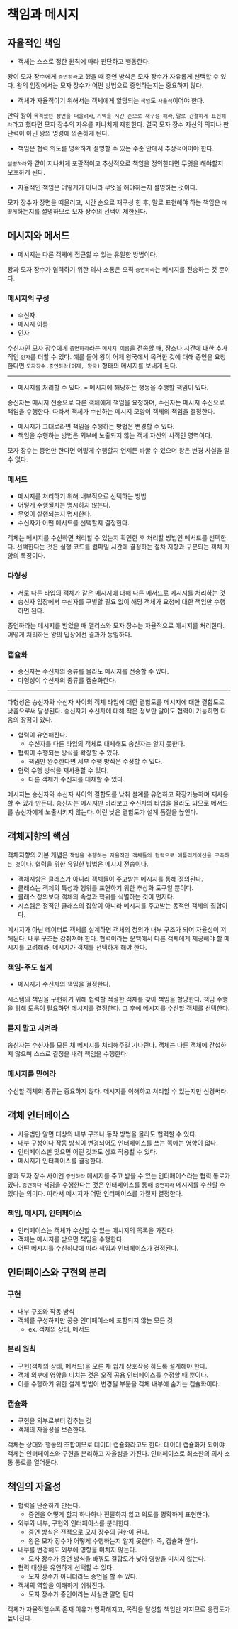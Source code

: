 # 책임과 메시지

## 자율적인 책임

- 객체는 스스로 정한 원칙에 따라 판단하고 행동한다.

왕이 모자 장수에게 `증언하라`고 했을 때 증언 방식은 모자 장수가 자유롭게 선택할 수 있다. 왕의 입장에서는 모자 장수가 어떤 방법으로 증언하는지는 중요하지 않다.

- 객체가 자율적이기 위해서는 객체에게 할당되는 `책임`도 `자율적`이어야 한다.

만약 왕이 `목격했던 장면을 떠올려라`, `기억을 시간 순으로 재구성 해라`, `말로 간결하게 표현해라`라고 했다면 모자 장수의 자유를 지나치게 제한한다. 결국 모자 장수 자신의
의지나 판단력이 아닌 왕의 명령에 의존하게 된다.

- 책임은 협력 의도를 명확하게 설명할 수 있는 수준 안에서 추상적이어야 한다.

`설명하라`와 같이 지나치게 포괄적이고 추상적으로 책임을 정의한다면 무엇을 해야할지 모호하게 된다.

- 자율적인 책임은 어떻게가 아니라 무엇을 해야하는지 설명하는 것이다.

모자 장수가 장면을 떠올리고, 시간 순으로 재구성 한 후, 말로 표현해야 하는 책임은 `어떻게`하는지를 설명하므로 모자 장수의 선택이 제한된다.

## 메시지와 메서드

- 메시지는 다른 객체에 접근할 수 있는 유일한 방법이다.

왕과 모자 장수가 협력하기 위한 의사 소통은 오직 `증언하라`는 메시지를 전송하는 것 뿐이다.

### 메시지의 구성

- 수신자
- 메시지 이름
- 인자

수신자인 모자 장수에게 `증언하라`라는 `메시지 이름`을 전송할 때, 장소나 시간에 대한 추가적인 `인자`를 더할 수 있다. 예를 들어 왕이 어제 왕국에서 목격한 것에 대해 증언을
요청한다면 `모자장수.증언하라(어제, 왕국)` 형태의 메시지를 보내게 된다.

---

- 메시지를 처리할 수 있다. = 메시지에 해당하는 행동을 수행할 책임이 있다.

송신자는 메시지 전송으로 다른 객체에게 책임을 요청하며, 수신자는 메시지 수신으로 책임을 수행한다. 따라서 객체가 수신하는 메시지 모양이 객체의 책임을 결정한다.

- 메시지가 그대로라면 책임을 수행하는 방법은 변경할 수 있다.
- 책임을 수행하는 방법은 외부에 노출되지 않는 객체 자신의 사적인 영역이다.

모자 장수는 증언만 한다면 어떻게 수행할지 언제든 바꿀 수 있으며 왕은 변경 사실을 알 수 없다.

### 메서드

- 메시지를 처리하기 위해 내부적으로 선택하는 방법
- 어떻게 수행될지는 명시하지 않는다.
- 무엇이 실행되는지 명시한다.
- 수신자가 어떤 메서드를 선택할지 결정한다.

객체는 메시지를 수신하면 처리할 수 있는지 확인한 후 처리할 방법인 메서드를 선택한다. 선택한다는 것은 실행 코드를 컴파일 시간에 결정하는 절차 지향과 구분되는 객체 지향의
특징이다.

### 다형성

- 서로 다른 타입의 객체가 같은 메시지에 대해 다른 메서드로 메시지를 처리하는 것
- 송신자 입장에서 수신자를 구별할 필요 없이 해당 객체가 요청에 대한 책임만 수행하면 된다.

증언하라는 메시지를 받았을 때 앨리스와 모자 장수는 자율적으로 메시지를 처리한다. 어떻게 처리하든 왕의 입장에선 결과가 동일하다.

### 캡슐화

- 송신자는 수신자의 종류를 몰라도 메시지를 전송할 수 있다.
- 다형성이 수신자의 종류를 캡슐화한다.

---

다형성은 송신자와 수신자 사이의 객체 타입에 대한 결합도를 메시지에 대한 결합도로 낮춤으로써 달성된다. 송신자가 수신자에 대해 적은 정보만 알아도 협력이 가능하면 다음의 장점이
있다.

- 협력이 유연해진다.
    - 수신자를 다른 타입의 객체로 대체해도 송신자는 알지 못한다.
- 협력이 수행되는 방식을 확장할 수 있다.
    - 책임만 완수한다면 세부 수행 방식은 수정할 수 있다.
- 협력 수행 방식을 재사용할 수 있다.
    - 다른 객체가 수신자를 대체할 수 있다.

메시지는 송신자와 수신자 사이의 결합도를 낮춰 설계를 유연하고 확장가능하며 재사용 할 수 있게 만든다. 송신자는 메시지만 바라보고 수신자의 타입을 몰라도 되므로 메서드를 송신자에게
노출시키지 않는다. 이런 낮은 결합도가 설계 품질을 높인다.

## 객체지향의 핵심

객체지향의 기본 개념은 `책임을 수행하는 자율적인 객체들의 협력으로 애플리케이션을 구축하는 것`이다. 협력을 위한 유일한 방법은 메시지 전송이다.

- 객체지향은 클래스가 아니라 객체들이 주고받는 메시지를 통해 정의된다.
- 클래스는 객체의 특성과 행위를 표현하기 위한 추상화 도구일 뿐이다.
- 클래스 정의보다 객체의 속성과 핵위를 식별하는 것이 먼저다.
- 시스템은 정적인 클래스의 집합이 아니라 메시지를 주고받는 동적인 객체의 집합이다.

메시지가 아닌 데이터로 객체를 설계하면 객체의 정의가 내부 구조가 되어 자율성이 저해된다. 내부 구조는 감춰져야 한다. 협력이라는 문맥에서 다른 객체에게 제공해야 할 메시지를
고려해라. 메시지가 객체를 선택하게 해야 한다.

### 책임-주도 설계

- 메시지가 수신자의 책임을 결정한다.

시스템의 책임을 구현하기 위해 협력할 적절한 객체를 찾아 책임을 할당한다. 책임 수행을 위해 도움이 필요하면 메시지를 결정한다. 그 후에 메시지를 수신할 객체를 선택한다.

### 묻지 말고 시켜라

송신자는 수신자를 모른 채 메시지를 처리해주길 기다린다. 객체는 다른 객체에 간섭하지 않으며 스스로 결정을 내려 책임을 수행한다.

### 메시지를 믿어라

수신할 객체의 종류는 중요하지 않다. 메시지를 이해하고 처리할 수 있는지만 신경써라.

## 객체 인터페이스

- 사용법만 알면 대상의 내부 구조나 동작 방법을 몰라도 협력할 수 있다.
- 내부 구성이나 작동 방식이 변경되어도 인터페이스를 쓰는 쪽에는 영향이 없다.
- 인터페이스만 맞으면 어떤 것과도 상호 작용할 수 있다.
- 메시지가 인터페이스를 결정한다.

왕과 모자 장수 사이엔 `증언하라` 메시지를 주고 받을 수 있는 인터페이스라는 협력 통로가 있다. `증언하다` 책임을 수행한다는 것은 인터페이스를 통해 `증언하라` 메시지를 수신할
수 있다는 의미다. 따라서 메시지가 어떤 인터페이스를 가질지 결정한다.

### 책임, 메시지, 인터페이스

- 인터페이스는 객체가 수신할 수 있는 메시지의 목록을 가진다.
- 객체는 메시지를 받으면 책임을 수행한다.
- 어떤 메시지를 수신하냐에 따라 책임과 인터페이스가 결정된다.

## 인터페이스와 구현의 분리

### 구현

- 내부 구조와 작동 방식
- 객체를 구성하지만 공용 인터페이스에 포함되지 않는 모든 것
    - ex. 객체의 상태, 메서드

### 분리 원칙

- 구현(객체의 상태, 메서드)을 모른 채 쉽게 상호작용 하도록 설계해야 한다.
- 객체 외부에 영향을 미치는 것은 오직 공용 인터페이스를 수정할 때 뿐이다.
- 이를 수행하기 위한 설계 방법이 변경될 부분을 객체 내부에 숨기는 캡슐화이다.

### 캡슐화

- 구현을 외부로부터 감추는 것
- 객체의 자율성을 보존한다.

객체는 상태와 행동의 조합이므로 데이터 캡슐화라고도 한다. 데이터 캡슐화가 되어야 객체는 인터페이스와 구현을 분리하고 자율성을 가진다. 인터페이스로 최소한의 의사 소통 통로를
열어둔다.

## 책임의 자율성

- 협력을 단순하게 만든다.
    - 증언을 어떻게 할지 하나하나 전달하지 않고 의도를 명확하게 표현한다.
- 외부와 내부, 구현와 인터페이스를 분리한다.
    - 증언 방식은 전적으로 모자 장수의 권한이 된다.
    - 왕은 모자 장수가 어떻게 수행하는지 알지 못한다. 즉, 캡슐화 한다.
- 내부를 변경해도 외부에 영향을 미치지 않는다.
    - 모자 장수가 증언 방식을 바꿔도 결합도가 낮아 영향을 미치지 않는다.
- 협력 대상을 유연하게 선택할 수 있다.
    - 모자 장수가 아니더라도 증언을 할 수 있다.
- 객체의 역할을 이해하기 쉬워진다.
  - 모자 장수가 증인이라는 사실만 알면 된다.
  
객체가 자율적일수록 존재 이유가 명확해지고, 목적을 달성할 책임만 가지므로 응집도가 높아진다.